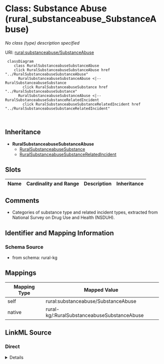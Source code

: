 

# Class: Substance Abuse (rural_substanceabuse_SubstanceAbuse)


_No class (type) description specified_





URI: [rural:substanceabuse/SubstanceAbuse](http://sail.ua.edu/ruralkg/substanceabuse/SubstanceAbuse)






```mermaid
 classDiagram
    class RuralSubstanceabuseSubstanceAbuse
    click RuralSubstanceabuseSubstanceAbuse href "../RuralSubstanceabuseSubstanceAbuse"
      RuralSubstanceabuseSubstanceAbuse <|-- RuralSubstanceabuseSubstance
        click RuralSubstanceabuseSubstance href "../RuralSubstanceabuseSubstance"
      RuralSubstanceabuseSubstanceAbuse <|-- RuralSubstanceabuseSubstanceRelatedIncident
        click RuralSubstanceabuseSubstanceRelatedIncident href "../RuralSubstanceabuseSubstanceRelatedIncident"
      
      
```





## Inheritance
* **RuralSubstanceabuseSubstanceAbuse**
    * [RuralSubstanceabuseSubstance](../classes/RuralSubstanceabuseSubstance.md)
    * [RuralSubstanceabuseSubstanceRelatedIncident](../classes/RuralSubstanceabuseSubstanceRelatedIncident.md)



## Slots

| Name | Cardinality and Range | Description | Inheritance |
| ---  | --- | --- | --- |









## Comments

* Categories of substance type and related incident types, extracted from National Survey on Drug Use and Health (NSDUH).

## Identifier and Mapping Information







### Schema Source


* from schema: rural-kg




## Mappings

| Mapping Type | Mapped Value |
| ---  | ---  |
| self | rural:substanceabuse/SubstanceAbuse |
| native | rural-kg/:RuralSubstanceabuseSubstanceAbuse |







## LinkML Source

<!-- TODO: investigate https://stackoverflow.com/questions/37606292/how-to-create-tabbed-code-blocks-in-mkdocs-or-sphinx -->

### Direct

<details>
```yaml
name: rural_substanceabuse_SubstanceAbuse
conforms_to: No schema conformance document specified
description: No class (type) description specified
title: Substance Abuse
notes:
- Class with 0 occurrences.
comments:
- Categories of substance type and related incident types, extracted from National
  Survey on Drug Use and Health (NSDUH).
from_schema: rural-kg
source: http://sail.ua.edu/ruralkg/ontology
rank: 1000
class_uri: rural:substanceabuse/SubstanceAbuse

```
</details>

### Induced

<details>
```yaml
name: rural_substanceabuse_SubstanceAbuse
conforms_to: No schema conformance document specified
description: No class (type) description specified
title: Substance Abuse
notes:
- Class with 0 occurrences.
comments:
- Categories of substance type and related incident types, extracted from National
  Survey on Drug Use and Health (NSDUH).
from_schema: rural-kg
source: http://sail.ua.edu/ruralkg/ontology
rank: 1000
class_uri: rural:substanceabuse/SubstanceAbuse

```
</details>